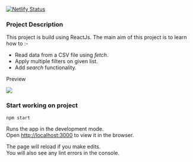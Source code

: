 [![Netlify Status](https://api.netlify.com/api/v1/badges/fd6a0bc7-aa01-4640-a1b0-4ae768421122/deploy-status)](https://restaurant-react-app2.netlify.app/)  

### Project Description
This project is build using ReactJs. The main aim of this project is to learn how to :-  

- Read data from a CSV file using _fetch_.
- Apply multiple filters on given list.
- Add _search_ functionality.

Preview

![](public/restaurantApp.png)
 
### Start working on project
`npm start`

Runs the app in the development mode.<br />
Open [http://localhost:3000](http://localhost:3000) to view it in the browser.

The page will reload if you make edits.<br />
You will also see any lint errors in the console.
